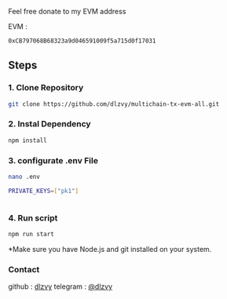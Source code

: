 Feel free donate to my EVM address

EVM :

```bash
0xCB797068B68323a9d046591009f5a715d0f17031
```

## Steps

### 1. Clone Repository

```bash
git clone https://github.com/dlzvy/multichain-tx-evm-all.git
```


### 2. Instal Dependency

```bash
npm install
```

### 3. configurate .env File

```bash
nano .env
```

```bash
PRIVATE_KEYS=["pk1"]



```

### 4. Run script

```bash
npm run start
```

\*Make sure you have Node.js and git installed on your system.

### Contact

github : [dlzvy](https://github.com/dlzvy)
telegram : [@dlzvy](https://t.me/dlzvy)
